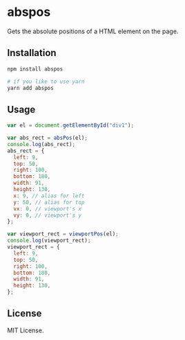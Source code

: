 # abspos

Gets the absolute positions of a HTML element on the page.

## Installation

```bash
npm install abspos

# if you like to use yarn
yarn add abspos
```

## Usage

```js
var el = document.getElementById("div1");

var abs_rect = absPos(el);
console.log(abs_rect);
abs_rect = {
  left: 9,
  top: 50,
  right: 100,
  bottom: 180,
  width: 91,
  height: 130,
  x: 9, // alias for left
  y: 50, // alias for top
  vx: 0, // viewport's x
  vy: 0, // viewport's y
};

var viewport_rect = viewportPos(el);
console.log(viewport_rect);
viewport_rect = {
  left: 9,
  top: 50,
  right: 100,
  bottom: 180,
  width: 91,
  height: 130,
};
```

## License

MIT License.
